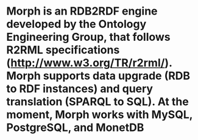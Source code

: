# Morph is an RDB2RDF engine developed by the Ontology Engineering Group, that follows R2RML specifications (http://www.w3.org/TR/r2rml/). Morph supports data upgrade (RDB to RDF instances) and query translation (SPARQL to SQL). At the moment, Morph works with MySQL, PostgreSQL, and MonetDB
